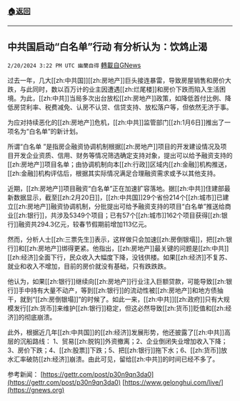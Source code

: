 ###  [:house:返回](README.md)
---


## 中共国启动“白名单”行动  有分析认为：饮鸩止渴
`2/20/2024 3:22 PM UTC 幽蘭自得` [轉載自GNews](https://gnews.org/articles/2326143)

         

过去一年，几大[[zh:中共国]][[zh:房地产]]巨头接连暴雷，导致房屋销售和房价大跌，与此同时，数以百万计的业主因遭遇[[zh:烂尾楼]]和房价下跌而陷入生活困境。为此，[[zh:中共]]当局多次出台放松[[zh:房地产]]政策，如降低首付比例、降低房贷利率、税费减免、认房不认贷、信贷支持、放松落户等，但依然无济于事。

为应对持续恶化的[[zh:房地产]]危机，[[zh:中共]]监管部门[[zh:1月6日]]推出了一项名为“白名单”的新计划。

所谓“白名单 ”是指房企融资协调机制根据[[zh:房地产]]项目的开发建设情况及项目开发企业资质、信用、财务等情况筛选确定支持对象，提出可以给予融资支持的[[zh:房地产]]项目名单；由协调机制向本[[zh:行政]]区域内[[zh:金融]]机构推送，[[zh:金融]]机构评估后，根据其实际情况满足合理融资需求或予以其他支持。

近期，[[zh:房地产]]项目融资“白名单”正在加速扩容落地。据[[zh:中共]]住建部最新数据显示，截至[[zh:2月20日]]，[[zh:中共国]]29个省份214个[[zh:城市]]已建立[[zh:房地产]]融资协调机制，分批提出可给予融资支持的项目“白名单”推送给商业[[zh:银行]]，共涉及5349个项目；已有57个[[zh:城市]]162个项目获得[[zh:银行]]融资共294.3亿元，较春节假期前增加113亿元。

然而，分析人士[[zh:三票先生]]表示，这样做只会加速[[zh:房倒银塌]]，把[[zh:银行]]和[[zh:房地产]]绑得更紧。他指出，[[zh:房地产]]最关键的问题是[[zh:中共]][[zh:经济]]全面下行，民众收入大幅度下降，没钱供楼。如果[[zh:经济]]不复苏、就业和收入不增加，目前的房价就没有基础，只有跌跌跌。

他认为，如果[[zh:银行]]继续向[[zh:房地产]]行业注入巨额贷款，可能导致[[zh:银行]]手中持有大量不动产，等到[[zh:银行]]的流动性被[[zh:房地产]]和地方债抽干，就到“[[zh:房倒银塌]]”的时候了。如此一来，[[zh:中共]][[zh:政府]]只有大规模发行[[zh:货币]]来维护[[zh:银行]]稳定，但这必然导致[[zh:货币]]贬值和[[zh:经济]]的彻底崩溃。

此外，根据近几年[[zh:中共国]]的[[zh:经济]]发展形势，他还披露了[[zh:中共]]高层的沉船路线： 1、贸易[[zh:脱钩]]外资撤离；2、企业倒闭失业增加收入下降；3、房价下跌；4、[[zh:股票]]下跌；5、把[[zh:银行]]拖下水；6、[[zh:货币]]放水汇率破防[[zh:经济]]崩溃。由此可见，留给[[zh:中共]]的时间已经不多了。


参考新闻：
[https://gettr.com/post/p30n9qn3da0](https://gettr.com/post/p30n9qn3da0)
[https://www.gelonghui.com/live/](https://gnews.org)

